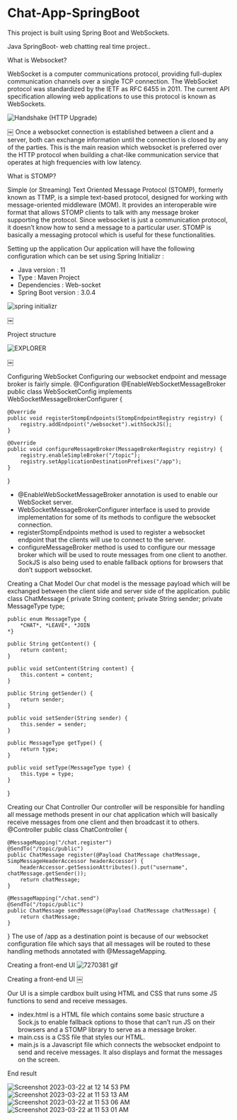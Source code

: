 # Chat-App-SpringBoot
This project is built using Spring Boot and WebSockets.

Java SpringBoot- web chatting real time project..   



What is Websocket?

WebSocket is a computer communications protocol, providing full-duplex communication channels over a single TCP connection. The WebSocket protocol was standardized by the IETF as RFC 6455 in 2011. The current API specification allowing web applications to use this protocol is known as WebSockets.


![Handshake (HTTP Upgrade)](https://user-images.githubusercontent.com/67068290/226824586-66a18682-0f4d-446d-977d-a23ed8f6ff6f.png)


￼
Once a websocket connection is established between a client and a server, both can exchange information until the connection is closed by any of the parties.
This is the main reasion which websocket is preferred over the HTTP protocol when building a chat-like communication service that operates at high frequencies with low latency.

What is STOMP?

Simple (or Streaming) Text Oriented Message Protocol (STOMP), formerly known as TTMP, is a simple text-based protocol, designed for working with message-oriented middleware (MOM). It provides an interoperable wire format that allows STOMP clients to talk with any message broker supporting the protocol.
Since websocket is just a communication protocol, it doesn’t know how to send a message to a particular user. STOMP is basically a messaging protocol which is useful for these functionalities.

Setting up the application
Our application will have the following configuration which can be set using Spring Initializr :
* Java version : 11
* Type : Maven Project
* Dependencies : Web-socket
* Spring Boot version : 3.0.4

![spring initializr](https://user-images.githubusercontent.com/67068290/226824651-db4676ac-bbe2-4d3e-b295-ed3437e34477.png)


￼

Project structure


![EXPLORER](https://user-images.githubusercontent.com/67068290/226824693-9f39c704-3ae8-4d7c-8a8d-e29a6eaba9a1.png)




￼




Configuring WebSocket
Configuring our websocket endpoint and message broker is fairly simple.
@Configuration
@EnableWebSocketMessageBroker
public class WebSocketConfig implements WebSocketMessageBrokerConfigurer {

    @Override
    public void registerStompEndpoints(StompEndpointRegistry registry) {
        registry.addEndpoint("/websocket").withSockJS();
    }

    @Override
    public void configureMessageBroker(MessageBrokerRegistry registry) {
        registry.enableSimpleBroker("/topic");
        registry.setApplicationDestinationPrefixes("/app");
    }
}
* @EnableWebSocketMessageBroker annotation is used to enable our WebSocket server.
* WebSocketMessageBrokerConfigurer interface is used to provide implementation for some of its methods to configure the websocket connection.
* registerStompEndpoints method is used to register a websocket endpoint that the clients will use to connect to the server.
* configureMessageBroker method is used to configure our message broker which will be used to route messages from one client to another.
SockJS is also being used to enable fallback options for browsers that don’t support websocket.

Creating a Chat Model
Our chat model is the message payload which will be exchanged between the client side and server side of the application.
public class ChatMessage {
    private String content;
    private String sender;
    private MessageType type;

    public enum MessageType {
        *CHAT*, *LEAVE*, *JOIN
    *}

    public String getContent() {
        return content;
    }

    public void setContent(String content) {
        this.content = content;
    }

    public String getSender() {
        return sender;
    }

    public void setSender(String sender) {
        this.sender = sender;
    }

    public MessageType getType() {
        return type;
    }

    public void setType(MessageType type) {
        this.type = type;
    }
}

Creating our Chat Controller
Our controller will be responsible for handling all message methods present in our chat application which will basically receive messages from one client and then broadcast it to others.
@Controller
public class ChatController {

    @MessageMapping("/chat.register")
    @SendTo("/topic/public")
    public ChatMessage register(@Payload ChatMessage chatMessage, SimpMessageHeaderAccessor headerAccessor) {
        headerAccessor.getSessionAttributes().put("username", chatMessage.getSender());
        return chatMessage;
    }

    @MessageMapping("/chat.send")
    @SendTo("/topic/public")
    public ChatMessage sendMessage(@Payload ChatMessage chatMessage) {
        return chatMessage;
    }
}
The use of /app as a destination point is because of our websocket configuration file which says that all messages will be routed to these handling methods annotated with @MessageMapping.

Creating a front-end UI
![7270381 gif](https://user-images.githubusercontent.com/67068290/226824749-27d2d985-d66e-4973-a0d5-3a339c8366a0.png)

Creating a front-end UI
￼

Our UI is a simple cardbox built using HTML and CSS that runs some JS functions to send and receive messages.
* index.html is a HTML file which contains some basic structure a Sock.js to enable fallback options to those that can’t run JS on their browsers and a STOMP library to serve as a message broker.
* main.css is a CSS file that styles our HTML.
* main.js is a Javascript file which connects the websocket endpoint to send and receive messages. It also displays and format the messages on the screen.

End result

![Screenshot 2023-03-22 at 12 14 53 PM](https://user-images.githubusercontent.com/67068290/226824855-8f14e64f-72eb-4401-9694-2037a295fd4f.png)
![Screenshot 2023-03-22 at 11 53 13 AM](https://user-images.githubusercontent.com/67068290/226824862-3cefb006-b0e8-48d7-b4f2-53f7e9059c81.png)
![Screenshot 2023-03-22 at 11 53 06 AM](https://user-images.githubusercontent.com/67068290/226824866-70ed30d8-8d92-492c-8197-4b9364aafc04.png)
![Screenshot 2023-03-22 at 11 53 01 AM](https://user-images.githubusercontent.com/67068290/226824870-d8b9b608-b2b7-4ffb-b759-f75616b6262c.png)







